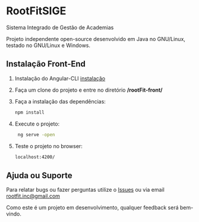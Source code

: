 # RootFitSIGE

Sistema Integrado de Gestão de Academias

Projeto independente open-source desenvolvido em Java no GNU/Linux, testado no GNU/Linux e Windows.


## Instalação Front-End


1. Instalação do Angular-CLI
  [instalação](https://github.com/angular/angular-cli#installation)
  
  
2. Faça um clone do projeto e entre no diretório **/rootFit-front/**  


3. Faça a instalação das dependências:

    ```bash
    npm install
    ```

4. Execute o projeto:

   ```bash
    ng serve -open
    ```

5. Teste o projeto no browser:

    ```bash
    localhost:4200/
    ```

## Ajuda ou Suporte

Para relatar bugs ou fazer perguntas utilize o [Issues](https://github.com/AdrianoModa/rootFit-app-PA2/issues) ou via email rootfit.inc@gmail.com

Como este é um projeto em desenvolvimento, qualquer feedback será bem-vindo.

